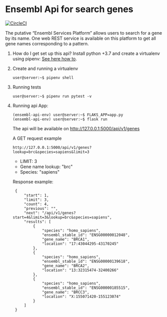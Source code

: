 # Ensembl Api for search genes

[![CircleCI](https://circleci.com/gh/dedeco/ensembl-api-rest/tree/master.svg?style=svg)](https://circleci.com/gh/dedeco/ensembl-api-rest/tree/master)

The putative “Ensembl Services Platform” allows users to search for a gene by its name. One web REST service
is available on this platform to get all gene names corresponding to a pattern.

1.  How do I get set up this api? Install python +3.7 and create a virtualenv using pipenv:
    [See here how to](https://github.com/pypa/pipenv).

2.  Create and running a virtualenv
    ```
    user@server:~$ pipenv shell
    ```
3.  Running tests 
    ```
    user@server:~$ pipenv run pytest -v
    ```
4. Running api App:
    ```
    (ensembl-api-env) user@server:~$ FLAKS_APP=app.py
    (ensembl-api-env) user@server:~$ flask run
    ```
    
    The api will be available on http://127.0.0.1:5000/api/v1/genes
    
    A GET request example
    
    ``` 
    http://127.0.0.1:5000/api/v1/genes?lookup=brc&species=sapiens&limit=3
    ```

      - LIMIT: 3
      - Gene name lookup: "brc"
      - Species: "sapiens"

    Response example:
    
   ```
    {
        "start": 1,
        "limit": 3,
        "count": 4,
        "previous": "",
        "next": "/api/v1/genes?start=4&limit=3&lookup=brc&species=sapiens",
        "results": [
            {
                "species": "homo_sapiens",
                "ensembl_stable_id": "ENSG00000012048",
                "gene_name": "BRCA1",
                "location": "17:43044295-43170245"
            },
            {
                "species": "homo_sapiens",
                "ensembl_stable_id": "ENSG00000139618",
                "gene_name": "BRCA2",
                "location": "13:32315474-32400266"
            },
            {
                "species": "homo_sapiens",
                "ensembl_stable_id": "ENSG00000185515",
                "gene_name": "BRCC3",
                "location": "X:155071420-155123074"
            }
        ]
    }
   ```

